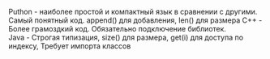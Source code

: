 Puthon - наиболее простой и компактный язык в сравнении с другими. Самый понятный код. append() для добавления, len() для размера
C++ - Более грамоздкий код. Обязательно подключение библиотек.  
Java - Строгая типизация, size() для размера, get(i) для доступа по индексу, Требует импорта классов
